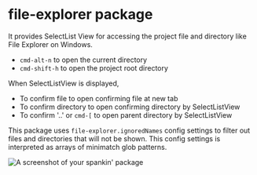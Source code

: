 # file-explorer package

It provides SelectList View for accessing the project file and directory like File Explorer on Windows.
- `cmd-alt-n` to open the current directory
- `cmd-shift-h` to open the project root directory

When SelectListView is displayed,
- To confirm file to open confirming file at new tab
- To confirm directory to open confirming directory by SelectListView
- To confirm '..' or `cmd-[` to open parent directory by SelectListView 



This package uses `file-explorer.ignoredNames` config settings to filter out files and directories that will not be shown. 
This config settings is interpreted as arrays of minimatch glob patterns.

![A screenshot of your spankin' package](http://cl.ly/image/0p1b3D3h2V0R/file-explorer.gif)
